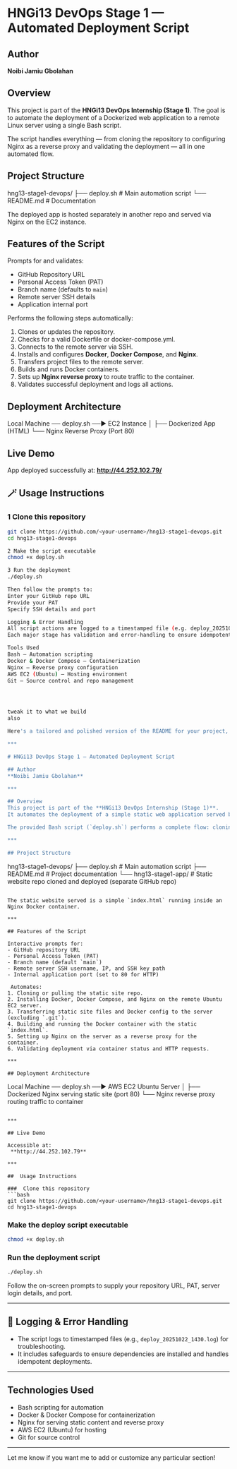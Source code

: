 # HNGi13 DevOps Stage 1 — Automated Deployment Script

## Author

**Noibi Jamiu Gbolahan**

## Overview

This project is part of the **HNGi13 DevOps Internship (Stage 1)**.
The goal is to automate the deployment of a Dockerized web application to a remote Linux server using a single Bash script.

The script handles everything — from cloning the repository to configuring Nginx as a reverse proxy and validating the deployment — all in one automated flow.


## Project Structure

hng13-stage1-devops/
├── deploy.sh \# Main automation script
└── README.md \# Documentation

The deployed app is hosted separately in another repo and served via Nginx on the EC2 instance.


## Features of the Script

 Prompts for and validates:

- GitHub Repository URL
- Personal Access Token (PAT)
- Branch name (defaults to `main`)
- Remote server SSH details
- Application internal port

Performs the following steps automatically:

1. Clones or updates the repository.
2. Checks for a valid Dockerfile or docker-compose.yml.
3. Connects to the remote server via SSH.
4. Installs and configures **Docker**, **Docker Compose**, and **Nginx**.
5. Transfers project files to the remote server.
6. Builds and runs Docker containers.
7. Sets up **Nginx reverse proxy** to route traffic to the container.
8. Validates successful deployment and logs all actions.


## Deployment Architecture

Local Machine ── deploy.sh ──► EC2 Instance
│
├── Dockerized App (HTML)
└── Nginx Reverse Proxy (Port 80)


## Live Demo

App deployed successfully at:
 **http://44.252.102.79/**


## 🪄 Usage Instructions

### 1️ Clone this repository

```bash
git clone https://github.com/<your-username>/hng13-stage1-devops.git
cd hng13-stage1-devops

2️ Make the script executable
chmod +x deploy.sh

3️ Run the deployment
./deploy.sh

Then follow the prompts to:
Enter your GitHub repo URL
Provide your PAT
Specify SSH details and port

Logging & Error Handling
All script actions are logged to a timestamped file (e.g. deploy_20251022_1430.log) for easy debugging.
Each major stage has validation and error-handling to ensure idempotent and reliable deployments.

Tools Used
Bash — Automation scripting
Docker & Docker Compose — Containerization
Nginx — Reverse proxy configuration
AWS EC2 (Ubuntu) — Hosting environment
Git — Source control and repo management




tweak it to what we build
also

Here's a tailored and polished version of the README for your project, reflecting exactly what was built and deployed:

***

# HNGi13 DevOps Stage 1 — Automated Deployment Script

## Author  
**Noibi Jamiu Gbolahan**

***

## Overview  
This project is part of the **HNGi13 DevOps Internship (Stage 1)**.  
It automates the deployment of a simple static web application served by Nginx inside a Docker container, hosted on an AWS EC2 Ubuntu server.

The provided Bash script (`deploy.sh`) performs a complete flow: cloning the project repo, installing Docker and dependencies on the server, transferring files, building and running the Docker container, and configuring Nginx for reverse proxy.

***

## Project Structure

```

hng13-stage1-devops/
├── deploy.sh          \# Main automation script
├── README.md          \# Project documentation
└── hng13-stage1-app/  \# Static website repo cloned and deployed (separate GitHub repo)

```

The static website served is a simple `index.html` running inside an Nginx Docker container.

***

## Features of the Script

Interactive prompts for:  
- GitHub repository URL  
- Personal Access Token (PAT)  
- Branch name (default `main`)  
- Remote server SSH username, IP, and SSH key path  
- Internal application port (set to 80 for HTTP)  

 Automates:  
1. Cloning or pulling the static site repo.  
2. Installing Docker, Docker Compose, and Nginx on the remote Ubuntu EC2 server.  
3. Transferring static site files and Docker config to the server (excluding `.git`).  
4. Building and running the Docker container with the static `index.html`.  
5. Setting up Nginx on the server as a reverse proxy for the container.  
6. Validating deployment via container status and HTTP requests.  

***

## Deployment Architecture

```

Local Machine ── deploy.sh ──► AWS EC2 Ubuntu Server
│
├── Dockerized Nginx serving static site (port 80)
└── Nginx reverse proxy routing traffic to container

```

***

## Live Demo

Accessible at:
 **http://44.252.102.79**

***

##  Usage Instructions

###  Clone this repository
```bash
git clone https://github.com/<your-username>/hng13-stage1-devops.git
cd hng13-stage1-devops
```


### Make the deploy script executable

```bash
chmod +x deploy.sh
```


###  Run the deployment script

```bash
./deploy.sh
```

Follow the on-screen prompts to supply your repository URL, PAT, server login details, and port.

***

## 🧾 Logging \& Error Handling

- The script logs to timestamped files (e.g., `deploy_20251022_1430.log`) for troubleshooting.
- It includes safeguards to ensure dependencies are installed and handles idempotent deployments.

***

## Technologies Used

- Bash scripting for automation
- Docker \& Docker Compose for containerization
- Nginx for serving static content and reverse proxy
- AWS EC2 (Ubuntu) for hosting
- Git for source control

***

Let me know if you want me to add or customize any particular section!

